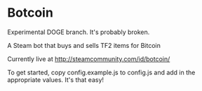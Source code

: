 Botcoin
=======

Experimental DOGE branch. It's probably broken.

A Steam bot that buys and sells TF2 items for Bitcoin

Currently live at http://steamcommunity.com/id/botcoin/

To get started, copy config.example.js to config.js and add in the appropriate values. It's that easy!

